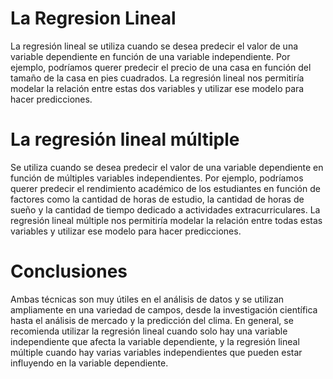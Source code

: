# La Regresion Lineal
La regresión lineal se utiliza cuando se desea predecir el valor de una variable dependiente en función de una variable independiente. 
Por ejemplo, podríamos querer predecir el precio de una casa en función del tamaño de la casa en pies cuadrados. 
La regresión lineal nos permitiría modelar la relación entre estas dos variables y utilizar ese modelo para hacer predicciones.

# La regresión lineal múltiple

Se utiliza cuando se desea predecir el valor de una variable dependiente en función de múltiples variables independientes. 
Por ejemplo, podríamos querer predecir el rendimiento académico de los estudiantes en función de factores como la cantidad de horas de estudio,
la cantidad de horas de sueño y la cantidad de tiempo dedicado a actividades extracurriculares. La regresión lineal múltiple nos permitiría 
modelar la relación entre todas estas variables y utilizar ese modelo para hacer predicciones.

# Conclusiones

Ambas técnicas son muy útiles en el análisis de datos y se utilizan ampliamente en una variedad de campos, desde la investigación científica 
hasta el análisis de mercado y la predicción del clima. En general, se recomienda utilizar la regresión lineal cuando solo 
hay una variable independiente que afecta la variable dependiente, y la regresión lineal múltiple cuando hay varias variables 
independientes que pueden estar influyendo en la variable dependiente.
